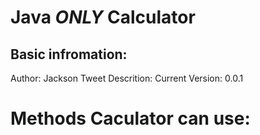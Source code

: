 # Java *ONLY* Calculator


## Basic infromation: 
Author: Jackson Tweet
Descrition: 
Current Version: 0.0.1

# Methods Caculator can use:
